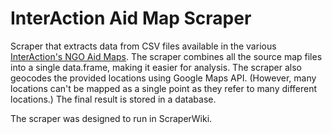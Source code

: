 InterAction Aid Map Scraper
===========================

Scraper that extracts data from CSV files available in the various [InterAction's NGO Aid Maps](http://ngoaidmap.org). The scraper combines all the source map files into a single data.frame, making it easier for analysis. The scraper also geocodes the provided locations using Google Maps API. (However, many locations can't be mapped as a single point as they refer to many different locations.) The final result is stored in a database.

The scraper was designed to run in ScraperWiki.